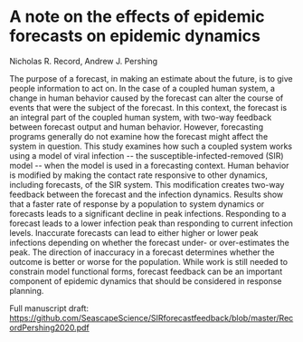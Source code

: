 # A note on the effects of epidemic forecasts on epidemic dynamics
Nicholas R. Record, Andrew J. Pershing

The purpose of a forecast, in making an estimate about the future, is to give people information to act on. In the case of a coupled human system, a change in human behavior caused by the forecast can alter the course of events that were the subject of the forecast. In this context, the forecast is an integral part of the coupled human system, with two-way feedback between forecast output and human behavior. However, forecasting programs generally do not examine how the forecast might affect the system in question. This study examines how such a coupled system works using a model of viral infection -- the susceptible-infected-removed (SIR) model -- when the model is used in a forecasting context. Human behavior is modified by making the contact rate responsive to other dynamics, including forecasts, of the SIR system. This modification creates two-way feedback between the forecast and the infection dynamics. Results show that a faster rate of response by a population to system dynamics or forecasts leads to a significant decline in peak infections. Responding to a forecast leads to a lower infection peak than responding to current infection levels. Inaccurate forecasts can lead to either higher or lower peak infections depending on whether the forecast under- or over-estimates the peak. The direction of inaccuracy in a forecast determines whether the outcome is better or worse for the population. While work is still needed to constrain model functional forms, forecast feedback can be an important component of epidemic dynamics that should be considered in response planning.

Full manuscript draft: https://github.com/SeascapeScience/SIRforecastfeedback/blob/master/RecordPershing2020.pdf
